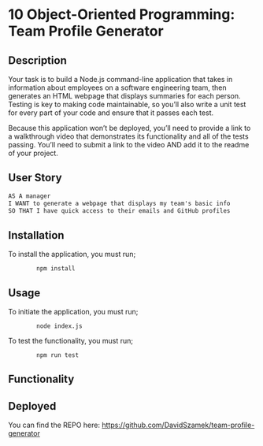 # 10 Object-Oriented Programming: Team Profile Generator

## Description

Your task is to build a Node.js command-line application that takes in information about employees on a software engineering team, then generates an HTML webpage that displays summaries for each person. Testing is key to making code maintainable, so you’ll also write a unit test for every part of your code and ensure that it passes each test.

Because this application won’t be deployed, you’ll need to provide a link to a walkthrough video that demonstrates its functionality and all of the tests passing. You’ll need to submit a link to the video AND add it to the readme of your project.

## User Story

```md
AS A manager
I WANT to generate a webpage that displays my team's basic info
SO THAT I have quick access to their emails and GitHub profiles
```

## Installation

To install the application, you must run;

```
        npm install
``` 

## Usage 

To initiate the application, you must run;

```
        node index.js
```

To test the functionality, you must run;

```
        npm run test
```

## Functionality 



## Deployed

You can find the REPO here: https://github.com/DavidSzamek/team-profile-generator


